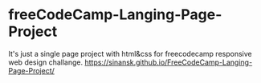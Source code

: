 # freeCodeCamp-Langing-Page-Project
It's just a single page project with html&css for freecodecamp responsive web design challange.
https://sinansk.github.io/FreeCodeCamp-Langing-Page-Project/
